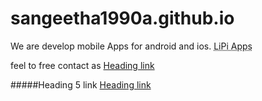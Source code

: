 # sangeetha1990a.github.io
We are develop mobile Apps for android and ios. <abbr title="This is our Brand name">LiPi Apps</abbr>

feel to free contact as [Heading link](mailto:sangeetha1990a@gmail.com "sangeetha1990a")

#####Heading 5 link [Heading link](https://github.com/pandao/editor.md "Heading link")
